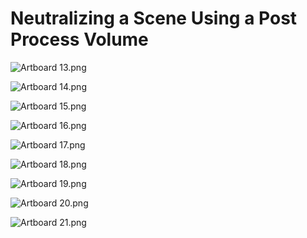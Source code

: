 # Neutralizing a Scene Using a Post Process Volume

<p><img src="https://vertexschool.instructure.com/courses/317/files/21403/preview?verifier=f9f4PupL3hARImZgW5bSaZBOGlbTznCA6DkDZH4k" alt="Artboard 13.png" data-api-endpoint="https://vertexschool.instructure.com/api/v1/courses/317/files/21403" data-api-returntype="File"></p>
<p><img src="https://vertexschool.instructure.com/courses/317/files/21404/preview?verifier=iDL8qoIMoRZtH7CCoZwbgEnWfhYEMyVzNft7Klnl" alt="Artboard 14.png" data-api-endpoint="https://vertexschool.instructure.com/api/v1/courses/317/files/21404" data-api-returntype="File"></p>
<p><img src="https://vertexschool.instructure.com/courses/317/files/21405/preview?verifier=gbghWr6Cg3le0kR9whUen3ZP5hjIhuL1NzJ8dPRJ" alt="Artboard 15.png" data-api-endpoint="https://vertexschool.instructure.com/api/v1/courses/317/files/21405" data-api-returntype="File"></p>
<p><img src="https://vertexschool.instructure.com/courses/317/files/21406/preview?verifier=OoYk0FclSnhXzPPDeCFMhgxgFeUALKqbBF7iuDUm" alt="Artboard 16.png" data-api-endpoint="https://vertexschool.instructure.com/api/v1/courses/317/files/21406" data-api-returntype="File"></p>
<p><img src="https://vertexschool.instructure.com/courses/317/files/21407/preview?verifier=hodLNC2k6JoB407Tgu82Okdnb5f7Vt7Ewsj4YaKl" alt="Artboard 17.png" data-api-endpoint="https://vertexschool.instructure.com/api/v1/courses/317/files/21407" data-api-returntype="File"></p>
<p><img src="https://vertexschool.instructure.com/courses/317/files/21408/preview?verifier=EZznuxaBymM1VhhdB4HhtbBZZgcS26iPOlBkZqxd" alt="Artboard 18.png" data-api-endpoint="https://vertexschool.instructure.com/api/v1/courses/317/files/21408" data-api-returntype="File"></p>
<p><img src="https://vertexschool.instructure.com/courses/317/files/21409/preview?verifier=CVyOa6tdQgEqabU3RHzLFCX0bDqratMyWSjSgAf6" alt="Artboard 19.png" data-api-endpoint="https://vertexschool.instructure.com/api/v1/courses/317/files/21409" data-api-returntype="File"></p>
<p><img src="https://vertexschool.instructure.com/courses/317/files/21410/preview?verifier=M6DLfxTEKDQZtyN3iVVEBBr5aj0d2OfrzuLpKWhz" alt="Artboard 20.png" data-api-endpoint="https://vertexschool.instructure.com/api/v1/courses/317/files/21410" data-api-returntype="File"></p>
<p><img src="https://vertexschool.instructure.com/courses/317/files/21411/preview?verifier=024ZJjY97vkNnV5uLiQjEICYOTlhertQXWeSvBEQ" alt="Artboard 21.png" data-api-endpoint="https://vertexschool.instructure.com/api/v1/courses/317/files/21411" data-api-returntype="File"></p>